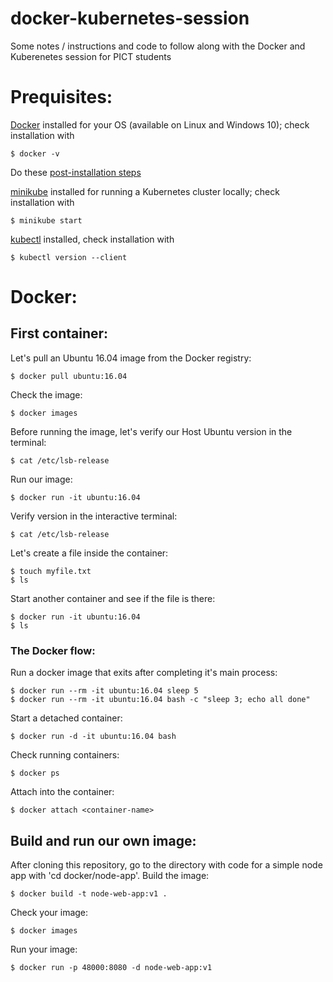 # docker-kubernetes-session
Some notes / instructions and code to follow along with the Docker and Kuberenetes session for PICT students

# Prequisites:

[Docker](https://docs.docker.com/engine/install/) installed for your OS (available on Linux and Windows 10); check installation with

    $ docker -v

Do these [post-installation steps](https://docs.docker.com/engine/install/linux-postinstall/)

[minikube](https://minikube.sigs.k8s.io/docs/start/) installed for running a Kubernetes cluster locally; check installation with

    $ minikube start

[kubectl](https://kubernetes.io/docs/tasks/tools/install-kubectl/) installed, check installation with

    $ kubectl version --client
    

# Docker:

## First container:

Let's pull an Ubuntu 16.04 image from the Docker registry:

    $ docker pull ubuntu:16.04

Check the image:
    
    $ docker images
    
Before running the image, let's verify our Host Ubuntu version in the terminal:
    
    $ cat /etc/lsb-release

Run our image:

    $ docker run -it ubuntu:16.04
    
Verify version in the interactive terminal:
    
    $ cat /etc/lsb-release
    
Let's create a file inside the container:

    $ touch myfile.txt
    $ ls

Start another container and see if the file is there:

    $ docker run -it ubuntu:16.04
    $ ls

### The Docker flow:

Run a docker image that exits after completing it's main process:

    $ docker run --rm -it ubuntu:16.04 sleep 5
    $ docker run --rm -it ubuntu:16.04 bash -c "sleep 3; echo all done"
    
Start a detached container:
    
    $ docker run -d -it ubuntu:16.04 bash

Check running containers:
    
    $ docker ps
    
Attach into the container:

    $ docker attach <container-name>


## Build and run our own image:

After cloning this repository, go to the directory with code for a simple node app with 'cd docker/node-app'. Build the image:

    $ docker build -t node-web-app:v1 .

Check your image:

    $ docker images

Run your image:

    $ docker run -p 48000:8080 -d node-web-app:v1
